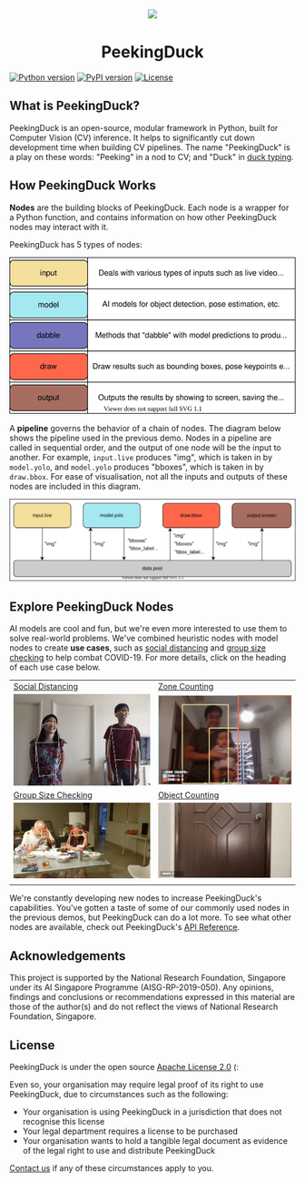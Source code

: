 <div align="center">
    <img src="https://raw.githubusercontent.com/aimakerspace/PeekingDuck/dev/images/readme/peekingduck.png" width="30%">
    <h1>PeekingDuck</h1>
</div>

[![Python version](https://img.shields.io/badge/python-3.6%20%7C%203.7%20%7C%203.8-blue.svg)](https://pypi.org/project/peekingduck/)
[![PyPI version](https://badge.fury.io/py/peekingduck.svg)](https://pypi.org/project/peekingduck/)
[![License](https://img.shields.io/badge/license-Apache%202.0-blue.svg)](LICENSE)

## What is PeekingDuck?

PeekingDuck is an open-source, modular framework in Python, built for Computer Vision (CV) inference. It helps to significantly cut down development time when building CV pipelines. The name "PeekingDuck" is a play on these words: "Peeking" in a nod to CV; and "Duck" in [duck typing](https://en.wikipedia.org/wiki/Duck_typing).



## How PeekingDuck Works

**Nodes** are the building blocks of PeekingDuck. Each node is a wrapper for a Python function, and contains information on how other PeekingDuck nodes may interact with it.

PeekingDuck has 5 types of nodes:

<img src="https://raw.githubusercontent.com/aimakerspace/PeekingDuck/dev/diagrams/node_types.drawio.svg">

A **pipeline** governs the behavior of a chain of nodes. The diagram below shows the pipeline used in the previous demo. Nodes in a pipeline are called in sequential order, and the output of one node will be the input to another. For example, `input.live` produces "img", which is taken in by `model.yolo`, and `model.yolo` produces "bboxes", which is taken in by `draw.bbox`. For ease of visualisation, not all the inputs and outputs of these nodes are included in this diagram.

<img src="https://raw.githubusercontent.com/aimakerspace/PeekingDuck/dev/diagrams/yolo_demo.drawio.svg">



## Explore PeekingDuck Nodes

AI models are cool and fun, but we're even more interested to use them to solve real-world problems. We've combined heuristic nodes with model nodes to create **use cases**, such as [social distancing](https://aisingapore.org/2020/06/hp-social-distancing/) and [group size checking](https://aisingapore.org/2021/05/covid-19-stay-vigilant-with-group-size-checker/) to help combat COVID-19. For more details, click on the heading of each use case below.

| | |
|-|-|
| [Social Distancing](docs/source/use_cases/social_distancing.md) | [Zone Counting](docs/source/use_cases/zone_counting.md) |
|<img src="https://raw.githubusercontent.com/aimakerspace/PeekingDuck/dev/images/readme/social_distancing.gif" width="100%"> |<img src="https://raw.githubusercontent.com/aimakerspace/PeekingDuck/dev/images/readme/zone_counting.gif" width="100%">|
| [Group Size Checking](docs/source/use_cases/group_size_checking.md) | [Object Counting](docs/source/use_cases/object_counting.md) |
|<img src="https://raw.githubusercontent.com/aimakerspace/PeekingDuck/dev/images/readme/group_size_check_2.gif" width="100%">|<img src="https://raw.githubusercontent.com/aimakerspace/PeekingDuck/dev/images/readme/object_counting.gif" width="100%"> |
| | |

We're constantly developing new nodes to increase PeekingDuck's capabilities. You've gotten a taste of some of our commonly used nodes in the previous demos, but PeekingDuck can do a lot more. To see what other nodes are available, check out PeekingDuck's [API Reference](/peekingduck.pipeline.nodes).


## Acknowledgements

This project is supported by the National Research Foundation, Singapore under its AI Singapore Programme (AISG-RP-2019-050). Any opinions, findings and conclusions or recommendations expressed in this material are those of the author(s) and do not reflect the views of National Research Foundation, Singapore.

## License

PeekingDuck is under the open source [Apache License 2.0](LICENSE) (:

Even so, your organisation may require legal proof of its right to use PeekingDuck, due to circumstances such as the following:
- Your organisation is using PeekingDuck in a jurisdiction that does not recognise this license
- Your legal department requires a license to be purchased
- Your organisation wants to hold a tangible legal document as evidence of the legal right to use and distribute PeekingDuck

[Contact us](https://aisingapore.org/home/contact/) if any of these circumstances apply to you.


